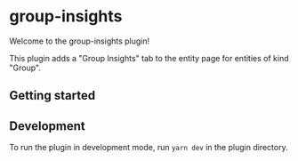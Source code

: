 # group-insights

Welcome to the group-insights plugin!

This plugin adds a "Group Insights" tab to the entity page for entities of kind "Group".

## Getting started

## Development

To run the plugin in development mode, run `yarn dev` in the plugin directory.
